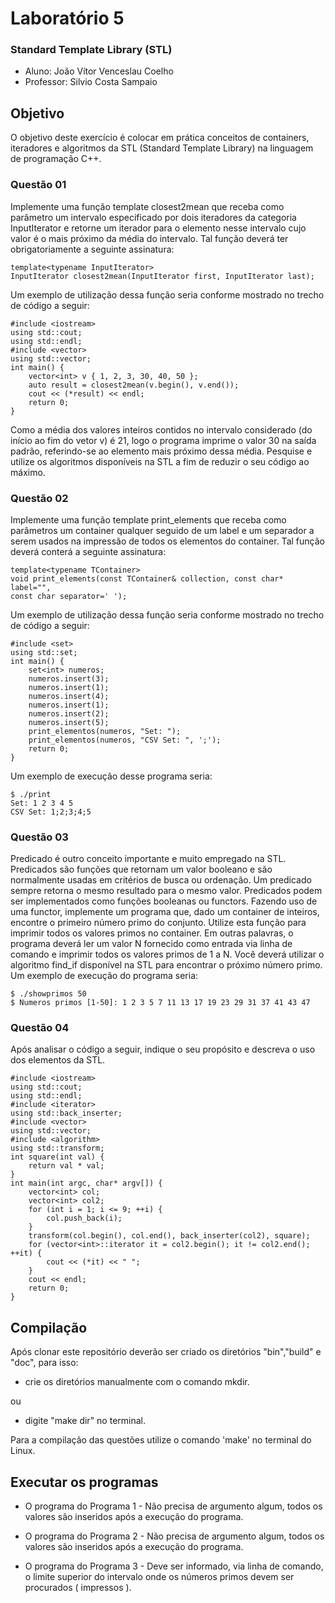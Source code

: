 # Laboratório 5
### Standard Template Library (STL)

- Aluno: João Vítor Venceslau Coelho
- Professor: Silvio Costa Sampaio

## Objetivo
O objetivo deste exercício é colocar em prática conceitos de containers, iteradores e algoritmos da STL (Standard Template Library) na linguagem de programação C++.

### Questão 01
Implemente uma função template closest2mean que receba como parâmetro um intervalo especificado por dois iteradores da categoria InputIterator e retorne um iterador para o elemento nesse intervalo cujo valor é o mais próximo da média do intervalo. Tal função deverá ter obrigatoriamente a seguinte assinatura:

	template<typename InputIterator>
	InputIterator closest2mean(InputIterator first, InputIterator last);

Um exemplo de utilização dessa função seria conforme mostrado no trecho de código a seguir:
	
	#include <iostream>
	using std::cout;
	using std::endl;
	#include <vector>
	using std::vector;
	int main() {
		vector<int> v { 1, 2, 3, 30, 40, 50 };
		auto result = closest2mean(v.begin(), v.end());
		cout << (*result) << endl;
		return 0;
	}

Como a média dos valores inteiros contidos no intervalo considerado (do início ao fim do vetor v) é 21, logo o programa imprime o valor 30 na saída padrão, referindo-se ao elemento mais próximo dessa média. Pesquise e utilize os algoritmos disponíveis na STL a fim de reduzir o seu código ao máximo.

### Questão 02
Implemente uma função template print_elements que receba como parâmetros um container qualquer seguido de um label e um separador a serem usados na impressão de todos os elementos do container. Tal função deverá conterá a seguinte assinatura:

	template<typename TContainer>
	void print_elements(const TContainer& collection, const char* label="",
	const char separator=' ');

Um exemplo de utilização dessa função seria conforme mostrado no trecho de código a seguir:

	#include <set>
	using std::set;
	int main() {
		set<int> numeros;
		numeros.insert(3);
		numeros.insert(1);
		numeros.insert(4);
		numeros.insert(1);
		numeros.insert(2);
		numeros.insert(5);
		print_elementos(numeros, "Set: ");
		print_elementos(numeros, "CSV Set: ", ';');
		return 0;
	}

Um exemplo de execução desse programa seria:

	$ ./print
	Set: 1 2 3 4 5
	CSV Set: 1;2;3;4;5

### Questão 03
Predicado é outro conceito importante e muito empregado na STL. Predicados são funções que retornam um valor booleano e são normalmente usadas em critérios de busca ou ordenação. Um predicado sempre retorna o mesmo resultado para o mesmo valor. Predicados podem ser implementados como funções booleanas ou functors.
Fazendo uso de uma functor, implemente um programa que, dado um container de inteiros, encontre o primeiro número primo do conjunto. Utilize esta função para imprimir todos os valores primos no container. Em outras palavras, o programa deverá ler um valor N fornecido como entrada via linha de comando e imprimir todos os valores primos de 1 a N. Você deverá utilizar o algoritmo find_if disponível na STL para encontrar o próximo número primo.
Um exemplo de execução do programa seria:

	$ ./showprimos 50
	$ Numeros primos [1-50]: 1 2 3 5 7 11 13 17 19 23 29 31 37 41 43 47


### Questão 04
Após analisar o código a seguir, indique o seu propósito e descreva o uso dos elementos da STL.

	#include <iostream>
	using std::cout;
	using std::endl;
	#include <iterator>
	using std::back_inserter;
	#include <vector>
	using std::vector;
	#include <algorithm>
	using std::transform;
	int square(int val) {
		return val * val;
	}
	int main(int argc, char* argv[]) {
		vector<int> col;
		vector<int> col2;
		for (int i = 1; i <= 9; ++i) {
			col.push_back(i);
		}
		transform(col.begin(), col.end(), back_inserter(col2), square);
		for (vector<int>::iterator it = col2.begin(); it != col2.end(); ++it) {
			cout << (*it) << " ";
		}
		cout << endl;
		return 0;
	}

## Compilação
Após clonar este repositório deverão ser criado os diretórios "bin","build" e "doc", para isso:
- crie os diretórios manualmente com o comando mkdir.

ou

- digite "make dir" no terminal.

Para a compilação das questões utilize o comando 'make' no terminal do Linux.

## Executar os programas
- O programa do Programa 1 - Não precisa de argumento algum, todos os valores são inseridos após a execução do programa.

- O programa do Programa 2 - Não precisa de argumento algum, todos os valores são inseridos após a execução do programa.

- O programa do Programa 3 - Deve ser informado, via linha de comando, o limite superior do intervalo onde os números primos devem ser procurados ( impressos ).

